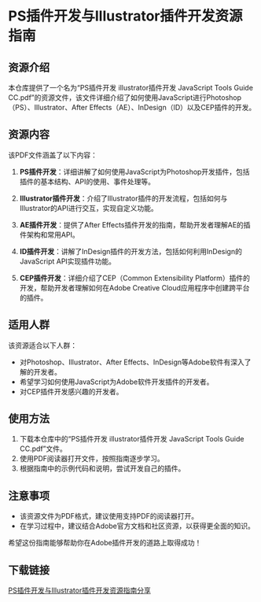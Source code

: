 # PS插件开发与Illustrator插件开发资源指南

## 资源介绍

本仓库提供了一个名为“PS插件开发 illustrator插件开发 JavaScript Tools Guide CC.pdf”的资源文件，该文件详细介绍了如何使用JavaScript进行Photoshop（PS）、Illustrator、After Effects（AE）、InDesign（ID）以及CEP插件的开发。

## 资源内容

该PDF文件涵盖了以下内容：

1. **PS插件开发**：详细讲解了如何使用JavaScript为Photoshop开发插件，包括插件的基本结构、API的使用、事件处理等。

2. **Illustrator插件开发**：介绍了Illustrator插件的开发流程，包括如何与Illustrator的API进行交互，实现自定义功能。

3. **AE插件开发**：提供了After Effects插件开发的指南，帮助开发者理解AE的插件架构和常用API。

4. **ID插件开发**：讲解了InDesign插件的开发方法，包括如何利用InDesign的JavaScript API实现插件功能。

5. **CEP插件开发**：详细介绍了CEP（Common Extensibility Platform）插件的开发，帮助开发者理解如何在Adobe Creative Cloud应用程序中创建跨平台的插件。

## 适用人群

该资源适合以下人群：

- 对Photoshop、Illustrator、After Effects、InDesign等Adobe软件有深入了解的开发者。
- 希望学习如何使用JavaScript为Adobe软件开发插件的开发者。
- 对CEP插件开发感兴趣的开发者。

## 使用方法

1. 下载本仓库中的“PS插件开发 illustrator插件开发 JavaScript Tools Guide CC.pdf”文件。
2. 使用PDF阅读器打开文件，按照指南逐步学习。
3. 根据指南中的示例代码和说明，尝试开发自己的插件。

## 注意事项

- 该资源文件为PDF格式，建议使用支持PDF的阅读器打开。
- 在学习过程中，建议结合Adobe官方文档和社区资源，以获得更全面的知识。

希望这份指南能够帮助你在Adobe插件开发的道路上取得成功！

## 下载链接

[PS插件开发与Illustrator插件开发资源指南分享](https://pan.quark.cn/s/a59e67186b3e)
